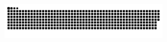 
<div style="display: flex; justify-content: center;">
  <img src="https://github.com/thakurharshhh/thakurharshhh/blob/output/github-snake-dark.svg" alt="snake gif">
</div>

